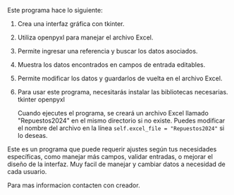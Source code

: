Este programa hace lo siguiente:

1. Crea una interfaz gráfica con tkinter.
2. Utiliza openpyxl para manejar el archivo Excel.
3. Permite ingresar una referencia y buscar los datos asociados.
4. Muestra los datos encontrados en campos de entrada editables.
5. Permite modificar los datos y guardarlos de vuelta en el archivo Excel.

6. Para usar este programa, necesitarás instalar las bibliotecas necesarias.
      tkinter
      openpyxl

   Cuando ejecutes el programa, se creará un archivo Excel llamado "Repuestos2024" en el mismo directorio si no existe. Puedes modificar el nombre del archivo en la línea `self.excel_file = "Repuestos2024"` si lo deseas.

Este es un programa que puede requerir ajustes según tus necesidades específicas, como manejar más campos, validar entradas, o mejorar el diseño de la interfaz. Muy facil de manejar y cambiar datos a necesidad de cada usuario.

   
   Para mas informacion contacten con creador.
